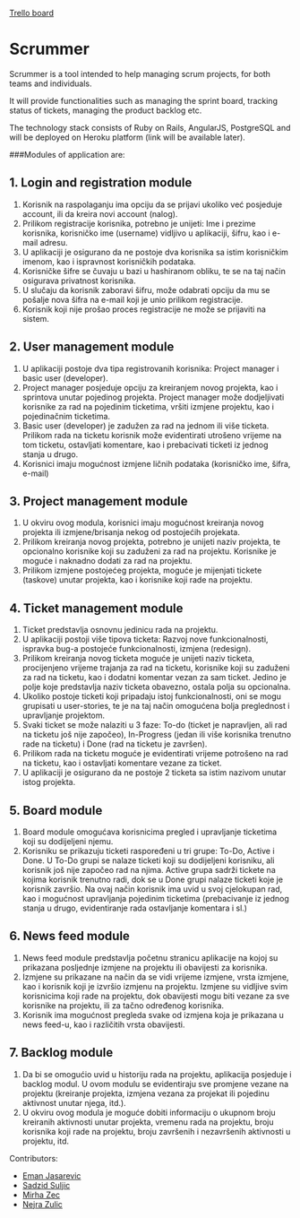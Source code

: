 [trello]: https://trello.com/b/Q5qdqq5B/scrum-management-tool
[ejasarevic]: https://github.com/ejasarevic
[ssuljic]: https://github.com/ssuljic
[mirhazec]: https://github.com/mirhazec
[zulicn]: https://github.com/zulicn

[Trello board][trello]

# Scrummer

Scrummer is a tool intended to help managing scrum projects, for both teams and individuals.

It will provide functionalities such as managing the sprint board, tracking status of tickets, managing the product backlog etc.

The technology stack consists of Ruby on Rails, AngularJS, PostgreSQL and will be deployed on Heroku platform (link will be available later).

###Modules of application are:

## 1. Login and registration module
1. Korisnik na raspolaganju ima opciju da se prijavi ukoliko već posjeduje account, ili da kreira novi account (nalog).
2. Prilikom registracije korisnika, potrebno je unijeti: Ime i prezime korisnika, korisničko ime (username) vidljivo u aplikaciji, šifru, kao i e-mail adresu.
3. U aplikaciji je osigurano da ne postoje dva korisnika sa istim korisničkim imenom, kao i ispravnost korisničkih podataka. 
4. Korisničke šifre se čuvaju u bazi u hashiranom obliku, te se na taj način osigurava privatnost korisnika.
5. U slučaju da korisnik zaboravi šifru, može odabrati opciju da mu se pošalje nova šifra na e-mail koji je unio prilikom registracije.
6. Korisnik koji nije prošao proces registracije ne može se prijaviti na sistem.

## 2. User management module
1. U aplikaciji postoje dva tipa registrovanih korisnika: Project manager i basic user (developer).
2. Project manager posjeduje opciju za kreiranjem novog projekta, kao i sprintova unutar pojedinog projekta. Project manager može dodjeljivati korisnike za rad na pojedinim ticketima, vršiti izmjene projektu, kao i pojedinačnim ticketima.
3. Basic user (developer) je zadužen za rad na jednom ili više ticketa. Prilikom rada na ticketu korisnik može evidentirati utrošeno vrijeme na tom ticketu, ostavljati komentare, kao i prebacivati ticketi iz jednog stanja u drugo.
4. Korisnici imaju mogućnost izmjene ličnih podataka (korisničko ime, šifra, e-mail)

## 3. Project management module
1. U okviru ovog modula, korisnici imaju mogućnost kreiranja novog projekta ili izmjene/brisanja nekog od postojećih projekata. 
2. Prilikom kreiranja novog projekta, potrebno je unijeti naziv projekta, te opcionalno korisnike koji su zaduženi za rad na projektu. Korisnike je moguće i naknadno dodati za rad na projektu.
3. Prilikom izmjene postojećeg projekta, moguće je mijenjati tickete (taskove) unutar projekta, kao i korisnike koji rade na projektu.

## 4. Ticket management module
1. Ticket predstavlja osnovnu jedinicu rada na projektu.
2. U aplikaciji postoji više tipova ticketa: Razvoj nove funkcionalnosti, ispravka bug-a postojeće funkcionalnosti, izmjena (redesign).
3. Prilikom kreiranja novog ticketa moguće je unijeti naziv ticketa, procijenjeno vrijeme trajanja za rad na ticketu, korisnike koji su zaduženi za rad na ticketu, kao i dodatni komentar vezan za sam ticket. Jedino je polje koje predstavlja naziv ticketa obavezno, ostala polja su opcionalna.
4. Ukoliko postoje ticketi koji pripadaju istoj funkcionalnosti, oni se mogu grupisati u user-stories, te je na taj način omogućena bolja preglednost i upravljanje projektom.
5. Svaki ticket se može nalaziti u 3 faze: To-do (ticket je napravljen, ali rad na ticketu još nije započeo), In-Progress (jedan ili više korisnika trenutno rade na ticketu) i Done (rad na ticketu je završen).
6. Prilikom rada na ticketu moguće je evidentirati vrijeme potrošeno na rad na ticketu, kao i ostavljati komentare vezane za ticket.
7. U aplikaciji je osigurano da ne postoje 2 ticketa sa istim nazivom unutar istog projekta.

## 5. Board module
1. Board module omogućava korisnicima pregled i upravljanje ticketima koji su dodijeljeni njemu.
2. Korisniku se prikazuju ticketi raspoređeni u tri grupe: To-Do, Active i Done. U To-Do grupi se nalaze ticketi koji su dodijeljeni korisniku, ali korisnik još nije započeo rad na njima. Active grupa sadrži tickete na kojima korisnik trenutno radi, dok se u Done grupi nalaze ticketi koje je korisnik završio. Na ovaj način korisnik ima uvid u svoj cjelokupan rad, kao i mogućnost upravljanja pojedinim ticketima (prebacivanje iz jednog stanja u drugo, evidentiranje rada ostavljanje komentara i sl.)

## 6. News feed module
1. News feed module predstavlja početnu stranicu aplikacije na kojoj su prikazana posljednje izmjene na projektu ili 
obavijesti za korisnika.
2. Izmjene su prikazane na način da se vidi vrijeme izmjene, vrsta izmjene, kao i korisnik koji je izvršio izmjenu na projektu. Izmjene su vidljive svim korisnicima koji rade na projektu, dok obavijesti mogu biti vezane za sve korisnike na projektu, ili za tačno određenog korisnika.
3. Korisnik ima mogućnost pregleda svake od izmjena koja je prikazana u news feed-u, kao i različitih vrsta obavijesti.

## 7. Backlog module
1. Da bi se omogućio uvid u historiju rada na projektu, aplikacija posjeduje i backlog modul. U ovom modulu se evidentiraju sve promjene vezane na projektu (kreiranje projekta, izmjena vezana za projekat ili pojedinu aktivnost unutar njega, itd.).
2. U okviru ovog modula je moguće dobiti informaciju o ukupnom broju kreiranih aktivnosti unutar projekta, vremenu rada na projektu, broju korisnika koji rade na projektu, broju završenih i nezavršenih aktivnosti u projektu, itd.



Contributors:
* [Eman Jasarevic][ejasarevic]
* [Sadzid Suljic][ssuljic]
* [Mirha Zec][mirhazec]
* [Nejra Zulic][zulicn]
